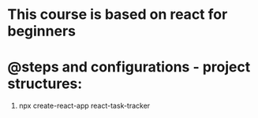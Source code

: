 # This course is based on react for beginners

# @steps and configurations - project structures:

1. npx create-react-app react-task-tracker

